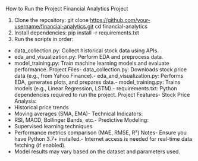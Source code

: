 How to Run the Project
 Financial Analytics Project
 1. Clone the repository:
   git clone https://github.com/your-username/financial-analytics.git
   cd financial-analytics
 2. Install dependencies:
   pip install -r requirements.txt
 3. Run the scripts in order:
   - data_collection.py: Collect historical stock data using APIs.
   - eda_and_visualization.py: Perform EDA and preprocess data.
   - model_training.py: Train machine learning models and evaluate performance.
 Project Files- data_collection.py: Downloads stock price data (e.g., from Yahoo Finance).- eda_and_visualization.py: Performs EDA, generates plots, and prepares data.- model_training.py: Trains models (e.g., Linear Regression, LSTM).- requirements.txt: Python dependencies required to run the project.
 Project Features- Stock Price Analysis:
  - Historical price trends
  - Moving averages (SMA, EMA)- Technical Indicators:
  - RSI, MACD, Bollinger Bands, etc.- Predictive Modeling:
  - Supervised learning techniques
  - Performance metrics comparison (MAE, RMSE, R²)
 Notes- Ensure you have Python 3.7+ installed.- Internet access is needed for real-time data fetching (if enabled).
- Model results may vary based on the dataset and parameters used.
